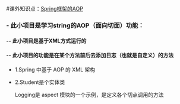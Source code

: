 
#课外知识点：[Spring框架的AOP](https://www.w3cschool.cn/wkspring/izae1h9w.html)

### - 此小项目是学习string的AOP（面向切面）功能：
#### -- 此小项目是基于XML方式运行的
#### -- 此小项目的功能是在某个方法前后去添加日志（也就是自定义）的方法

- 1.Spring 中基于 AOP 的 XML 架构

- 2.Student是个实体类

    Logging是 aspect 模块的一个示例，是定义各个切点调用的方法 
    
    